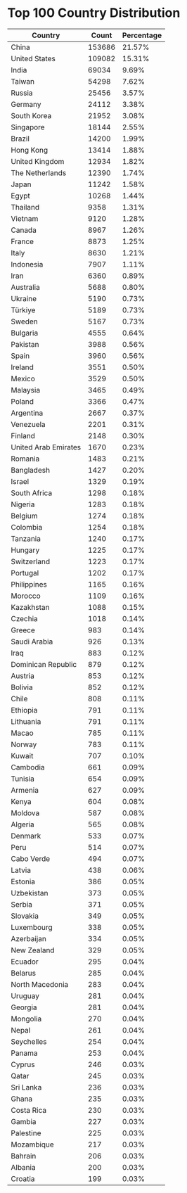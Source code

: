 # Top 100 Country Distribution
| Country | Count | Percentage |
|----|----|----|
| China | 153686 | 21.57% |
| United States | 109082 | 15.31% |
| India | 69034 | 9.69% |
| Taiwan | 54298 | 7.62% |
| Russia | 25456 | 3.57% |
| Germany | 24112 | 3.38% |
| South Korea | 21952 | 3.08% |
| Singapore | 18144 | 2.55% |
| Brazil | 14200 | 1.99% |
| Hong Kong | 13414 | 1.88% |
| United Kingdom | 12934 | 1.82% |
| The Netherlands | 12390 | 1.74% |
| Japan | 11242 | 1.58% |
| Egypt | 10268 | 1.44% |
| Thailand | 9358 | 1.31% |
| Vietnam | 9120 | 1.28% |
| Canada | 8967 | 1.26% |
| France | 8873 | 1.25% |
| Italy | 8630 | 1.21% |
| Indonesia | 7907 | 1.11% |
| Iran | 6360 | 0.89% |
| Australia | 5688 | 0.80% |
| Ukraine | 5190 | 0.73% |
| Türkiye | 5189 | 0.73% |
| Sweden | 5167 | 0.73% |
| Bulgaria | 4555 | 0.64% |
| Pakistan | 3988 | 0.56% |
| Spain | 3960 | 0.56% |
| Ireland | 3551 | 0.50% |
| Mexico | 3529 | 0.50% |
| Malaysia | 3465 | 0.49% |
| Poland | 3366 | 0.47% |
| Argentina | 2667 | 0.37% |
| Venezuela | 2201 | 0.31% |
| Finland | 2148 | 0.30% |
| United Arab Emirates | 1670 | 0.23% |
| Romania | 1483 | 0.21% |
| Bangladesh | 1427 | 0.20% |
| Israel | 1329 | 0.19% |
| South Africa | 1298 | 0.18% |
| Nigeria | 1283 | 0.18% |
| Belgium | 1274 | 0.18% |
| Colombia | 1254 | 0.18% |
| Tanzania | 1240 | 0.17% |
| Hungary | 1225 | 0.17% |
| Switzerland | 1223 | 0.17% |
| Portugal | 1202 | 0.17% |
| Philippines | 1165 | 0.16% |
| Morocco | 1109 | 0.16% |
| Kazakhstan | 1088 | 0.15% |
| Czechia | 1018 | 0.14% |
| Greece | 983 | 0.14% |
| Saudi Arabia | 926 | 0.13% |
| Iraq | 883 | 0.12% |
| Dominican Republic | 879 | 0.12% |
| Austria | 853 | 0.12% |
| Bolivia | 852 | 0.12% |
| Chile | 808 | 0.11% |
| Ethiopia | 791 | 0.11% |
| Lithuania | 791 | 0.11% |
| Macao | 785 | 0.11% |
| Norway | 783 | 0.11% |
| Kuwait | 707 | 0.10% |
| Cambodia | 661 | 0.09% |
| Tunisia | 654 | 0.09% |
| Armenia | 627 | 0.09% |
| Kenya | 604 | 0.08% |
| Moldova | 587 | 0.08% |
| Algeria | 565 | 0.08% |
| Denmark | 533 | 0.07% |
| Peru | 514 | 0.07% |
| Cabo Verde | 494 | 0.07% |
| Latvia | 438 | 0.06% |
| Estonia | 386 | 0.05% |
| Uzbekistan | 373 | 0.05% |
| Serbia | 371 | 0.05% |
| Slovakia | 349 | 0.05% |
| Luxembourg | 338 | 0.05% |
| Azerbaijan | 334 | 0.05% |
| New Zealand | 329 | 0.05% |
| Ecuador | 295 | 0.04% |
| Belarus | 285 | 0.04% |
| North Macedonia | 283 | 0.04% |
| Uruguay | 281 | 0.04% |
| Georgia | 281 | 0.04% |
| Mongolia | 270 | 0.04% |
| Nepal | 261 | 0.04% |
| Seychelles | 254 | 0.04% |
| Panama | 253 | 0.04% |
| Cyprus | 246 | 0.03% |
| Qatar | 245 | 0.03% |
| Sri Lanka | 236 | 0.03% |
| Ghana | 235 | 0.03% |
| Costa Rica | 230 | 0.03% |
| Gambia | 227 | 0.03% |
| Palestine | 225 | 0.03% |
| Mozambique | 217 | 0.03% |
| Bahrain | 206 | 0.03% |
| Albania | 200 | 0.03% |
| Croatia | 199 | 0.03% |
